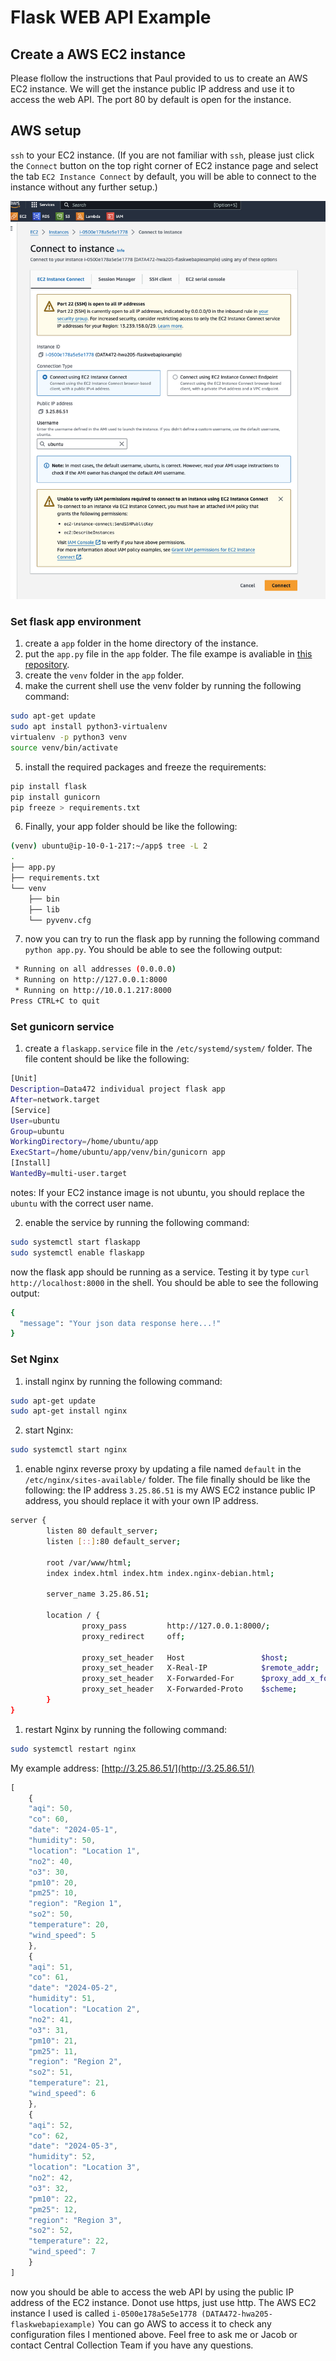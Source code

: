 # Flask WEB API Example

## Create a AWS EC2 instance

Please flollow the instructions that Paul provided to us to create an AWS EC2 instance. We will get the instance public IP address and use it to access the web API. The port 80 by default is open for the instance.

## AWS setup

`ssh` to your EC2 instance. (If you are not familiar with `ssh`, please just click the `Connect` button on the top right corner of EC2 instance page and select the tab `EC2 Instance Connect` by default, you will be able to connect to the instance without any further setup.)

![AWS connection](./images/aws-conn.jpg)

### Set flask app environment

1. create a `app` folder in the home directory of the instance.
2. put the `app.py` file in the `app` folder. The file exampe is avaliable in [this repository](https://github.com/Data472-Individual-Project-Pipeline/flask-web-api-example).
3. create the `venv` folder in the `app` folder.
4. make the current shell use the venv folder by running the following command:

```bash
sudo apt-get update
sudo apt install python3-virtualenv
virtualenv -p python3 venv
source venv/bin/activate
```

5. install the required packages and freeze the requirements:

```bash
pip install flask
pip install gunicorn
pip freeze > requirements.txt
```

6. Finally, your app folder should be like the following:
 
```bash
(venv) ubuntu@ip-10-0-1-217:~/app$ tree -L 2
.
├── app.py
├── requirements.txt
└── venv
    ├── bin
    ├── lib
    └── pyvenv.cfg
```

7. now you can try to run the flask app by running the following command `python app.py`. You should be able to see the following output:

```bash
 * Running on all addresses (0.0.0.0)
 * Running on http://127.0.0.1:8000
 * Running on http://10.0.1.217:8000
Press CTRL+C to quit
```

### Set gunicorn service

1. create a `flaskapp.service` file in the `/etc/systemd/system/` folder. The file content should be like the following:

```bash
[Unit]
Description=Data472 individual project flask app
After=network.target
[Service]
User=ubuntu
Group=ubuntu
WorkingDirectory=/home/ubuntu/app
ExecStart=/home/ubuntu/app/venv/bin/gunicorn app
[Install]
WantedBy=multi-user.target
```

notes: If your EC2 instance image is not ubuntu, you should replace the `ubuntu` with the correct user name.

2. enable the service by running the following command:

```bash
sudo systemctl start flaskapp
sudo systemctl enable flaskapp
```

now the flask app should be running as a service. Testing it by type `curl http://localhost:8000` in the shell. You should be able to see the following output:

```bash
{
  "message": "Your json data response here...!"
}
```

### Set Nginx

1. install nginx by running the following command:

```bash
sudo apt-get update
sudo apt-get install nginx
```

2. start Nginx:

```bash
sudo systemctl start nginx
```

1. enable nginx reverse proxy by updating a file named `default` in the `/etc/nginx/sites-available/` folder. The file finally should be like the following: the IP address `3.25.86.51` is my AWS EC2 instance public IP address, you should replace it with your own IP address.

```bash
server {
        listen 80 default_server;
        listen [::]:80 default_server;

        root /var/www/html;
        index index.html index.htm index.nginx-debian.html;

        server_name 3.25.86.51;

        location / {
                proxy_pass         http://127.0.0.1:8000/;
                proxy_redirect     off;

                proxy_set_header   Host                 $host;
                proxy_set_header   X-Real-IP            $remote_addr;
                proxy_set_header   X-Forwarded-For      $proxy_add_x_forwarded_for;
                proxy_set_header   X-Forwarded-Proto    $scheme;
        }
}
```

1. restart Nginx by running the following command:

```bash
sudo systemctl restart nginx
```

My example address: [http://3.25.86.51/](http://3.25.86.51/)

```JavaScript
[
    {
    "aqi": 50,
    "co": 60,
    "date": "2024-05-1",
    "humidity": 50,
    "location": "Location 1",
    "no2": 40,
    "o3": 30,
    "pm10": 20,
    "pm25": 10,
    "region": "Region 1",
    "so2": 50,
    "temperature": 20,
    "wind_speed": 5
    },
    {
    "aqi": 51,
    "co": 61,
    "date": "2024-05-2",
    "humidity": 51,
    "location": "Location 2",
    "no2": 41,
    "o3": 31,
    "pm10": 21,
    "pm25": 11,
    "region": "Region 2",
    "so2": 51,
    "temperature": 21,
    "wind_speed": 6
    },
    {
    "aqi": 52,
    "co": 62,
    "date": "2024-05-3",
    "humidity": 52,
    "location": "Location 3",
    "no2": 42,
    "o3": 32,
    "pm10": 22,
    "pm25": 12,
    "region": "Region 3",
    "so2": 52,
    "temperature": 22,
    "wind_speed": 7
    }
]
```

now you should be able to access the web API by using the public IP address of the EC2 instance. Donot use https, just use http. The AWS EC2 instance I used is called `i-0500e178a5e5e1778 (DATA472-hwa205-flaskwebapiexample)` You can go AWS to access it to check any configuration files I mentioned above. Feel free to ask me or Jacob or contact Central Collection Team if you have any questions.
